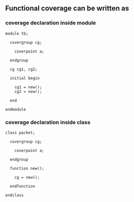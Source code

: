 ## Functional coverage can be written as

### coverage declaration inside module
```
module tb;
  
  covergroup cg;
    
    coverpoint a;
    
  endgroup
  
  cg cg1, cg2;
  
  initial begin
    
    cg1 = new();
    cg2 = new();
    
  end
  
endmodule
```


### coverage declaration inside class

```
class packet;
  
  covergroup cg;
    
    coverpoint a;
    
  endgroup
  
  function new();
    
    cg = new();
    
  endfunction
  
endclass
```
```
